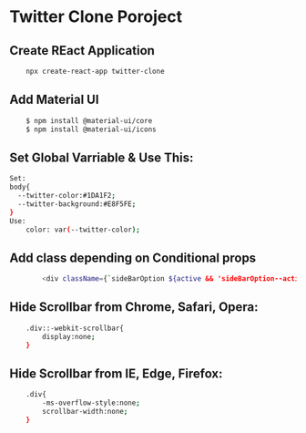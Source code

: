 # Twitter Clone Poroject

## Create REact Application
```sh
    npx create-react-app twitter-clone
```

## Add Material UI 

```sh
    $ npm install @material-ui/core
    $ npm install @material-ui/icons
```

## Set Global Varriable & Use This:

```sh
Set:
body{
  --twitter-color:#1DA1F2;
  --twitter-background:#E8F5FE;
}
Use:
    color: var(--twitter-color);
```
## Add class depending on Conditional props

```sh
        <div className={`sideBarOption ${active && 'sideBarOption--active'}`}>
```

## Hide Scrollbar from Chrome, Safari, Opera:

```sh
    .div::-webkit-scrollbar{
        display:none;
    }
```

## Hide Scrollbar from IE, Edge, Firefox:

```sh
    .div{
        -ms-overflow-style:none;
        scrollbar-width:none;
    }
```